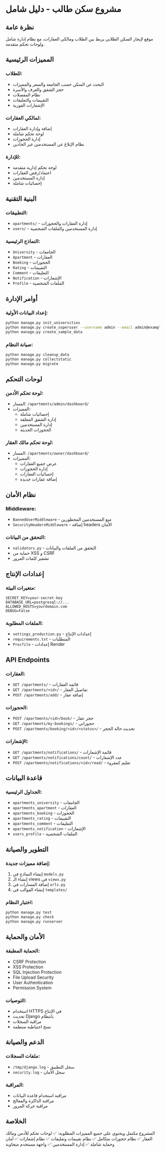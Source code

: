 # مشروع سكن طالب - دليل شامل

## نظرة عامة
موقع لإيجار السكن الطلابي يربط بين الطلاب ومالكي العقارات، مع نظام إدارة شامل ولوحات تحكم متقدمة.

## المميزات الرئيسية

### للطلاب:
- البحث عن السكن حسب الجامعة والسعر والمميزات
- حجز الشقق والغرف والأسرة
- نظام المفضلات
- التقييمات والتعليقات
- الإشعارات الفورية

### لمالكي العقارات:
- إضافة وإدارة العقارات
- لوحة تحكم شاملة
- إدارة الحجوزات
- نظام الإبلاغ عن المستخدمين غير الجادين

### للإدارة:
- لوحة تحكم إدارية متقدمة
- اعتماد/رفض العقارات
- إدارة المستخدمين
- إحصائيات شاملة

## البنية التقنية

### التطبيقات:
- `apartments/` - إدارة العقارات والحجوزات
- `users/` - إدارة المستخدمين والملفات الشخصية

### النماذج الرئيسية:
- `University` - الجامعات
- `Apartment` - العقارات
- `Booking` - الحجوزات
- `Rating` - التقييمات
- `Comment` - التعليقات
- `Notification` - الإشعارات
- `Profile` - الملفات الشخصية

## أوامر الإدارة

### إعداد البيانات الأولية:
```bash
python manage.py init_universities
python manage.py create_superuser --username admin --email admin@example.com --password admin123
python manage.py create_sample_data
```

### صيانة النظام:
```bash
python manage.py cleanup_data
python manage.py collectstatic
python manage.py migrate
```

## لوحات التحكم

### لوحة تحكم الأدمن:
- المسار: `/apartments/admin/dashboard/`
- المميزات:
  - إحصائيات شاملة
  - إدارة الشقق المعلقة
  - إدارة المستخدمين
  - الحجوزات الحديثة

### لوحة تحكم مالك العقار:
- المسار: `/apartments/owner/dashboard/`
- المميزات:
  - عرض جميع العقارات
  - إدارة الحجوزات
  - إحصائيات العقارات
  - إضافة عقارات جديدة

## نظام الأمان

### Middleware:
- `BannedUserMiddleware` - منع المستخدمين المحظورين
- `SecurityHeadersMiddleware` - إضافة headers الأمان

### التحقق من البيانات:
- `validators.py` - التحقق من الملفات والبيانات
- حماية من XSS و CSRF
- تشفير كلمات المرور

## إعدادات الإنتاج

### متغيرات البيئة:
```env
SECRET_KEY=your-secret-key
DATABASE_URL=postgresql://...
ALLOWED_HOSTS=yourdomain.com
DEBUG=False
```

### الملفات المطلوبة:
- `settings_production.py` - إعدادات الإنتاج
- `requirements.txt` - المتطلبات
- `Procfile` - إعدادات Render

## API Endpoints

### العقارات:
- `GET /apartments/` - قائمة العقارات
- `GET /apartments/<id>/` - تفاصيل العقار
- `POST /apartments/add/` - إضافة عقار

### الحجوزات:
- `POST /apartments/<id>/book/` - حجز عقار
- `GET /apartments/my-bookings/` - حجوزاتي
- `POST /apartments/booking/<id>/<status>/` - تحديث حالة الحجز

### الإشعارات:
- `GET /apartments/notifications/` - قائمة الإشعارات
- `GET /apartments/notifications/count/` - عدد الإشعارات
- `POST /apartments/notifications/<id>/read/` - تعليم كمقروء

## قاعدة البيانات

### الجداول الرئيسية:
- `apartments_university` - الجامعات
- `apartments_apartment` - العقارات
- `apartments_booking` - الحجوزات
- `apartments_rating` - التقييمات
- `apartments_comment` - التعليقات
- `apartments_notification` - الإشعارات
- `users_profile` - الملفات الشخصية

## التطوير والصيانة

### إضافة مميزات جديدة:
1. إنشاء النماذج في `models.py`
2. إنشاء الـ views في `views.py`
3. إضافة المسارات في `urls.py`
4. إنشاء القوالب في `templates/`

### اختبار النظام:
```bash
python manage.py test
python manage.py check
python manage.py runserver
```

## الأمان والحماية

### الحماية المطبقة:
- CSRF Protection
- XSS Protection
- SQL Injection Protection
- File Upload Security
- User Authentication
- Permission System

### التوصيات:
- استخدام HTTPS في الإنتاج
- تحديث Django بانتظام
- مراقبة السجلات
- نسخ احتياطية منتظمة

## الدعم والصيانة

### ملفات السجلات:
- `/tmp/django.log` - سجل التطبيق
- `security.log` - سجل الأمان

### المراقبة:
- مراقبة استخدام قاعدة البيانات
- مراقبة الذاكرة والمعالج
- مراقبة حركة المرور

## الخلاصة

المشروع مكتمل ويحتوي على جميع المميزات المطلوبة:
✅ لوحات تحكم للأدمن ومالك العقار
✅ نظام حجوزات متكامل
✅ نظام تقييمات وتعليقات
✅ نظام إشعارات
✅ أمان وحماية شاملة
✅ إدارة المستخدمين
✅ واجهة مستخدم متجاوبة